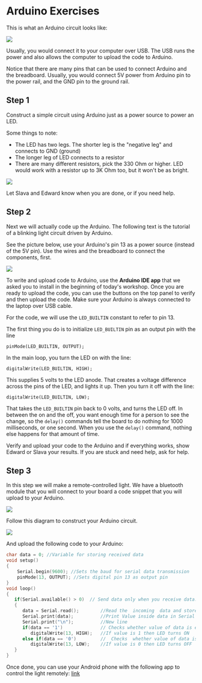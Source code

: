 # Arduino Exercises

This is what an Arduino circuit looks like:

![](./images/knight-rider-breadboard-circuit.jpg)

Usually, you would connect it to your computer over USB. The USB runs the power and also allows the computer to upload the code to Arduino.

Notice that there are many pins that can be used to connect Arduino and the breadboard. Usually, you would connect 5V power from Arduino pin to the power rail, and the GND pin to the ground rail.

## Step 1

Construct a simple circuit using Arduino just as a power source to power an LED.

Some things to note:

- The LED has two legs. The shorter leg is the "negative leg" and connects to GND (ground)
- The longer leg of LED connects to a resistor
- There are many different resistors, pick the 330 Ohm or higher. LED would work with a resistor up to 3K Ohm too, but it won't be as bright.

![](./images/poweredled.jpg)

Let Slava and Edward know when you are done, or if you need help.

## Step 2

Next we will actually code up the Arduino. The following text is the tutorial of a blinking light circuit driven by Arduino.

See the picture below, use your Arduino's pin 13 as a power source (instead of the 5V pin). Use the wires and the breadboard to connect the components, first.

![](./images/ExampleCircuit_bb.png)

To write and upload code to Arduino, use the __Arduino IDE app__ that we asked you to install in the beginning of today's workshop. Once you are ready to upload the code, you can use the buttons on the top panel to verify and then upload the code. Make sure your Arduino is always connected to the laptop over USB cable.

For the code, we will use the `LED_BUILTIN` constant to refer to pin 13.

The first thing you do is to initialize `LED_BUILTIN` pin as an output pin with the line

```
pinMode(LED_BUILTIN, OUTPUT);
```

In the main loop, you turn the LED on with the line:

```
digitalWrite(LED_BUILTIN, HIGH);
```

This supplies 5 volts to the LED anode. That creates a voltage difference across the pins of the LED, and lights it up. Then you turn it off with the line:

```
digitalWrite(LED_BUILTIN, LOW);
```

That takes the `LED_BUILTIN` pin back to 0 volts, and turns the LED off. In between the on and the off, you want enough time for a person to see the change, so the `delay()` commands tell the board to do nothing for 1000 milliseconds, or one second. When you use the `delay()` command, nothing else happens for that amount of time.

Verify and upload your code to the Arduino and if everything works, show Edward or Slava your results. If you are stuck and need help, ask for help.

## Step 3

In this step we will make a remote-controlled light. We have a bluetooth module that you will connect to your board a code snippet that you will upload to your Arduino.

![](./images/led.gif)

Follow this diagram to construct your Arduino circuit.

![](./images/bluetooth.jpg)

And upload the following code to your Arduino:

```c++
char data = 0; //Variable for storing received data
void setup()
{
    Serial.begin(9600); //Sets the baud for serial data transmission                               
    pinMode(13, OUTPUT); //Sets digital pin 13 as output pin
}
void loop()
{
   if(Serial.available() > 0)  // Send data only when you receive data:
   {
      data = Serial.read();        //Read the  incoming  data and store it into variable data
      Serial.print(data);          //Print Value inside data in Serial monitor
      Serial.print("\n");          //New line
      if(data == '1')              // Checks whether value of data is equal to 1
         digitalWrite(13, HIGH);   //If value is 1 then LED turns ON
      else if(data == '0')         //  Checks  whether value of data is equal to 0
         digitalWrite(13, LOW);    //If value is 0 then LED turns OFF
   }
}
```

Once done, you can use your Android phone with the following app to control the light remotely: [link](https://dl.dropboxusercontent.com/u/13403973/BlueArd.apk)

